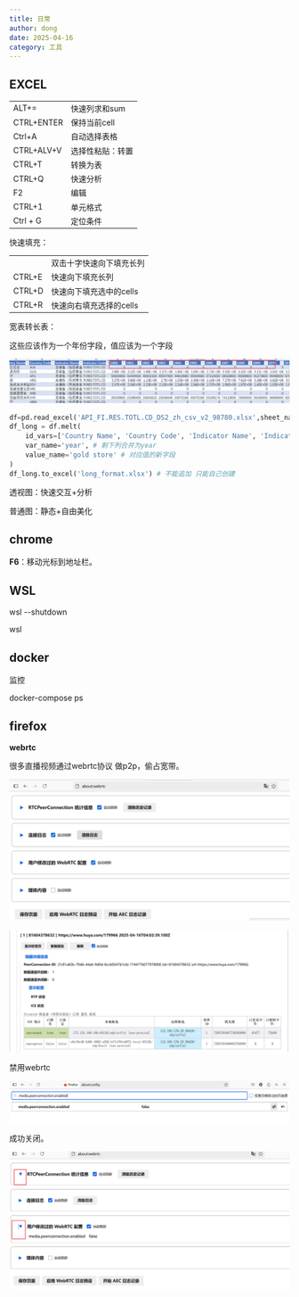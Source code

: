 ```yaml
---
title: 日常
author: dong
date: 2025-04-16
category: 工具
---
```


## EXCEL

|            |                  |
| ---------- | ---------------- |
| ALT+=      | 快速列求和sum    |
| CTRL+ENTER | 保持当前cell     |
| Ctrl+A     | 自动选择表格     |
| CTRL+ALV+V | 选择性粘贴：转置 |
| CTRL+T     | 转换为表         |
| CTRL+Q     | 快速分析         |
| F2         | 编辑             |
| CTRL+1     | 单元格式         |
| Ctrl + G   | 定位条件         |

快速填充：

|        |                          |
| ------ | ------------------------ |
|        | 双击十字快速向下填充长列 |
| CTRL+E | 快速向下填充长列         |
| CTRL+D | 快速向下填充选中的cells  |
| CTRL+R | 快速向右填充选择的cells  |



宽表转长表：

这些应该作为一个年份字段，值应该为一个字段

![image-20250515105747707](https://raw.githubusercontent.com/ddongzi/ddongzi.github.io/master/assets/images/image-20250515105747707.png)



```python
df=pd.read_excel('API_FI.RES.TOTL.CD_DS2_zh_csv_v2_98780.xlsx',sheet_name=1) # sheet_name指定第2个sheet
df_long = df.melt(
    id_vars=['Country Name', 'Country Code', 'Indicator Name', 'Indicator Code'], # 哪些列不变
    var_name='year', # 剩下列合并为year
    value_name='gold store' # 对应值的新字段
)
df_long.to_excel('long_format.xlsx') # 不能追加 只能自己创建
```



透视图：快速交互+分析

普通图：静态+自由美化







## chrome

**F6**：移动光标到地址栏。

 

## WSL

wsl --shutdown

wsl



## docker

监控

docker-compose ps





## firefox

**webrtc**

很多直播视频通过webrtc协议 做p2p，偷占宽带。

![about:webrtc](https://raw.githubusercontent.com/ddongzi/ddongzi.github.io/master/assets/images/image-20250416120317570.png)



![image-20250416120251222](https://raw.githubusercontent.com/ddongzi/ddongzi.github.io/master/assets/images/image-20250416120251222.png)

禁用webrtc

![image-20250416120537698](https://raw.githubusercontent.com/ddongzi/ddongzi.github.io/master/assets/images/image-20250416120537698.png)

成功关闭。

![image-20250416120754997](https://raw.githubusercontent.com/ddongzi/ddongzi.github.io/master/assets/images/image-20250416120754997.png)
